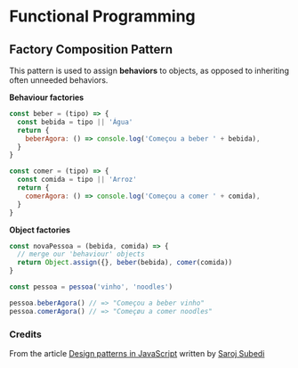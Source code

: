 # Functional Programming

## Factory Composition Pattern

This pattern is used to assign **behaviors** to objects, as opposed to inheriting often unneeded behaviors.

**Behaviour factories**

```js
const beber = (tipo) => {
  const bebida = tipo || 'Água'
  return {
    beberAgora: () => console.log('Começou a beber ' + bebida),
  }
}

const comer = (tipo) => {
  const comida = tipo || 'Arroz'
  return {
    comerAgora: () => console.log('Começou a comer ' + comida),
  }
}
```

**Object factories**

```js
const novaPessoa = (bebida, comida) => {
  // merge our 'behaviour' objects
  return Object.assign({}, beber(bebida), comer(comida))
}

const pessoa = pessoa('vinho', 'noodles')

pessoa.beberAgora() // => "Começou a beber vinho"
pessoa.comerAgora() // => "Começøu a comer noodles"
```

### Credits

From the article [Design patterns in JavaScript](https://levelup.gitconnected.com/design-patterns-in-javascript-bbef243a5044) written by [Saroj Subedi](https://kaissaroj.medium.com/)
